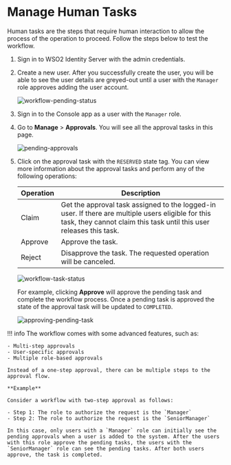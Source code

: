 # Manage Human Tasks

Human tasks are the steps that require human interaction to allow the process of the operation to proceed. Follow the steps below to test the workflow.

1. Sign in to WSO2 Identity Server with the admin credentials.
2. Create a new user. After you successfully create the user, you will be able to see the user details are greyed-out until a user with the `Manager` role approves adding the user account.

    ![workflow-pending-status]({{base_path}}/assets/img/guides/workflows/console.png)  

3. Sign in to the Console app as a user with the `Manager` role.

4. Go to **Manage** > **Approvals**. You will see all the approval tasks in this page.

    ![pending-approvals]({{base_path}}/assets/img/guides/workflows/approvals.png)

5. Click on the approval task with the `RESERVED` state tag. You can view more information about the approval tasks and perform any of the following operations:

    | Operation  | Description  |
    |------------|--------------|
    | Claim      | Get the approval task assigned to the logged-in user. If there are multiple users eligible for this task, they cannot claim this task until this user releases this task. |
    | Approve    | Approve the task.    |
    | Reject | Disapprove the task. The requested operation will be canceled.   |

    ![workflow-task-status]({{base_path}}/assets/img/guides/workflows/pending-approval-task.png)

    For example, clicking **Approve** will approve the pending task and complete the workflow process. Once a pending task is approved the state of the approval task will be updated to `COMPLETED`.
    
    ![approving-pending-task]({{base_path}}/assets/img/guides/workflows/approved.png)


!!! info
    The workflow comes with some advanced features, such as:

    - Multi-step approvals
    - User-specific approvals
    - Multiple role-based approvals

    Instead of a one-step approval, there can be multiple steps to the approval flow. 
    
    **Example**
    
    Consider a workflow with two-step approval as follows: 

    - Step 1: The role to authorize the request is the `Manager`
    - Step 2: The role to authorize the request is the `SeniorManager`
    
    In this case, only users with a `Manager` role can initially see the pending approvals when a user is added to the system. After the users with this role approve the pending tasks, the users with the `SeniorManager` role can see the pending tasks. After both users approve, the task is completed.